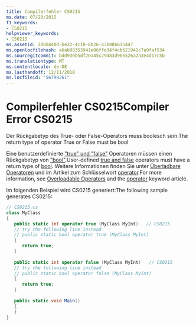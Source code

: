 ```yaml
---
title: Compilerfehler CS0215
ms.date: 07/20/2015
f1_keywords:
- CS0215
helpviewer_keywords:
- CS0215
ms.assetid: 2060440d-be22-4c10-8b26-43b08b615447
ms.openlocfilehash: a6ab08353941e06ffe34f4cb621942c7a9faf534
ms.sourcegitcommit: bdd930b5df20a45c29483d905526a2a3e4d17c5b
ms.translationtype: MT
ms.contentlocale: de-DE
ms.lasthandoff: 12/11/2018
ms.locfileid: "56798261"
---
```

# <a name="compiler-error-cs0215"></a><span data-ttu-id="93d29-102">Compilerfehler CS0215</span><span class="sxs-lookup"><span data-stu-id="93d29-102">Compiler Error CS0215</span></span>
<span data-ttu-id="93d29-103">Der Rückgabetyp des True- oder False-Operators muss boolesch sein.</span><span class="sxs-lookup"><span data-stu-id="93d29-103">The return type of operator True or False must be bool</span></span>  
  
 <span data-ttu-id="93d29-104">Eine benutzerdefinierte ["true" und "false"](../language-reference/keywords/true-false-operators.md) Operatoren müssen einen Rückgabetyp von ["bool"](../language-reference/keywords/bool.md).</span><span class="sxs-lookup"><span data-stu-id="93d29-104">User-defined [true and false](../language-reference/keywords/true-false-operators.md) operators must have a return type of [bool](../language-reference/keywords/bool.md).</span></span> <span data-ttu-id="93d29-105">Weitere Informationen finden Sie unter [Überladbare Operatoren](../programming-guide/statements-expressions-operators/overloadable-operators.md) und im Artikel zum Schlüsselwort [operator](../language-reference/keywords/operator.md).</span><span class="sxs-lookup"><span data-stu-id="93d29-105">For more information, see [Overloadable Operators](../programming-guide/statements-expressions-operators/overloadable-operators.md) and the [operator](../language-reference/keywords/operator.md) keyword article.</span></span>  
  
 <span data-ttu-id="93d29-106">Im folgenden Beispiel wird CS0215 generiert:</span><span class="sxs-lookup"><span data-stu-id="93d29-106">The following sample generates CS0215:</span></span>  
  
```csharp  
// CS0215.cs  
class MyClass  
{  
   public static int operator true (MyClass MyInt)   // CS0215  
   // try the following line instead  
   // public static bool operator true (MyClass MyInt)  
   {  
      return true;  
   }  
  
   public static int operator false (MyClass MyInt)   // CS0215  
   // try the following line instead  
   // public static bool operator false (MyClass MyInt)  
   {  
      return true;  
   }  
  
   public static void Main()  
   {  
   }  
}  
```
